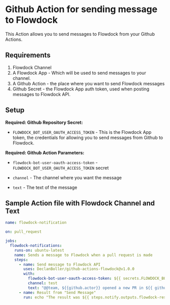# Github Action for sending message to Flowdock

This Action allows you to send messages to Flowdock from your Github Actions.

## Requirements

1. Flowdock Channel
2. A Flowdock App - Which will be used to send messages to your channel.
3. A Github Action - the place where you want to send Flowdock messages
4. Github Secret - the Flowdock App auth token, used when posting messages to Flowdock API.

## Setup

**Required: Github Repository Secret:**

- `FLOWDOCK_BOT_USER_OAUTH_ACCESS_TOKEN` - This is the Flowdock App token, the credentials for allowing you to send messages from Github to Flowdock.

**Required: Github Action Parameters:**

- `flowdock-bot-user-oauth-access-token` - `FLOWDOCK_BOT_USER_OAUTH_ACCESS_TOKEN` secret

- `channel` - The channel where you want the message

- `text` - The text of the message

## Sample Action file with Flowdock Channel and Text

```yml
name: flowdock-notification

on: pull_request

jobs:
  flowdock-notifications:
    runs-on: ubuntu-latest
    name: Sends a message to Flowdock when a pull request is made
    steps:
      - name: Send message to Flowdock API
        uses: DeclanBoller/github-actions-flowdock@v1.0.0
        with:
          flowdock-bot-user-oauth-access-token: ${{ secrets.FLOWDOCK_BOT_USER_OAUTH_ACCESS_TOKEN }}
          channel: test
          text: "@@team, ${{github.actor}} opened a new PR in ${{ github.repository }}\nView the PR here: ${{github.base_ref}}"
      - name: Result from "Send Message"
        run: echo "The result was ${{ steps.notify.outputs.flowdock-result }}"
```
